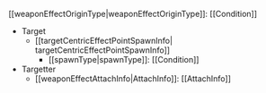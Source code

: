 [[weaponEffectOriginType|weaponEffectOriginType]]: [[Condition]]
   * Target
     * [[targetCentricEffectPointSpawnInfo| targetCentricEffectPointSpawnInfo]]
       * [[spawnType|spawnType]]: [[Condition]]
   * Targetter
     * [[weaponEffectAttachInfo|AttachInfo]]: [[AttachInfo]]
